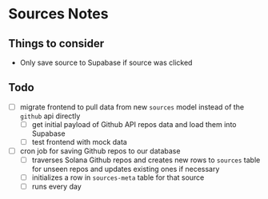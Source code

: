 # Sources Notes

## Things to consider
- Only save source to Supabase if source was clicked

## Todo
- [ ] migrate frontend to pull data from new `sources` model instead of the `github` api directly
  - [ ] get initial payload of Github API repos data and load them into Supabase
  - [ ] test frontend with mock data
- [ ] cron job for saving Github repos to our database
  - [ ] traverses Solana Github repos and creates new rows to `sources` table for unseen repos and updates existing ones if necessary
  - [ ] initializes a row in `sources-meta` table for that source
  - [ ] runs every day